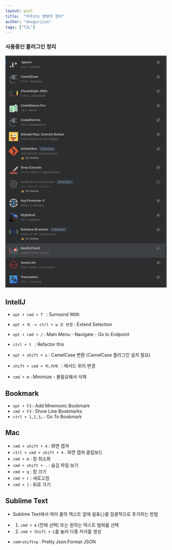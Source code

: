 ```yaml
---
layout: post
title:  "자주쓰는 명령어 정리"
author: "dongurijun"
tags: ["TIL"]
---
```





### 사용중인 플러그인 정리

<img width="679" alt="스크린샷 2024-07-16 11 19 22" src="../images/plugins.png">


## IntellJ

- `opt + cmd + T ` : Surround With
- `opt + 위 -> ctrl + w 로 변경` : Extend Selection
- `opt + cmd + /` :  Main Menu - Navigate - Go to Endpoint

- `ctrl + t ` :  Refactor this
- `opt + shift + u` : CamelCase 변환 (CamelCase 플러그인 설치 필요)

- `shift + cmd + 위,아래 ` : 메서드 위치 변경

- `cmd + m` : Minimize - 불필요해서 삭제

## Bookmark

- `opt + F3` : Add Mnemonic Bookmark
- `cmd + F3` : Show Line Bookmarks
- `ctrl + 1,2,3…` : Go To Bookmark



## Mac

- `cmd + shift + 4` : 화면 캡쳐
- `ctrl + cmd + shift + 4` : 화면 캡쳐 클립보드
- `cmd + m` : 창 최소화
- `cmd + shift + .` : 숨김 파일 보기
- `cmd + q` : 창 끄기
- `cmd + r` : 새로고침
- `cmd + ]` : 뒤로 가기


## Sublime Text

- Sublime Text에서 여러 줄의 텍스트 앞에 쉼표(,)를 일괄적으로 추가하는 방법
- 1. `cmd + A` (전체 선택) 또는 원하는 텍스트 범위를 선택
- 2. `cmd + Shift + L`를 눌러 다중 커서를 생성


- `cmd+shift+p` : Pretty Json:Format JSON